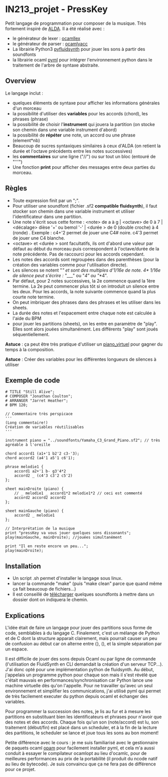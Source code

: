 # IN213_projet - PressKey

Petit langage de programmation pour composer de la musique. Très fortement inspiré de [ALDA](https://alda.io/). Il a été réalisé avec :
- le générateur de lexer : [ocamllex](https://ocaml.org/manual/5.2/lexyacc.html)
- le générateur de parser : [ocamlyacc](https://ocaml.org/manual/5.2/lexyacc.html)
- La librairie Python3 [pyfluidsynth](https://github.com/nwhitehead/pyfluidsynth) pour jouer les sons à partir des soundfonts
- la librairie ocaml [pyml](https://github.com/thierry-martinez/pyml) pour intégrer l'environnement python dans le traitement de l'arbre de syntaxe abstraite. 

## Overview

Le langage inclut :
- quelques éléments de syntaxe pour afficher les informations générales d'un morceau
- la possibilité d'utiliser des **variables** pour les accords (chord), les phrases (phrase)
- la possibilité de choisir l'**instrument** qui jouera la partition (on stocke son chemin dans une variable instrument d'abord)
- la possibilité de **répéter** une note, un accord ou une phrase (element*nb)
- Beaucoup de sucres syntaxiques similaires à ceux d'ALDA (on retient la durée et l'octave précédents entre les notes successives)
- les **commentaires** sur une ligne ("//") ou sur tout un bloc (entouré de "'''")
- Une fonction **print** pour afficher des messages entre deux parties du morceau.

## Règles

- Toute expression finit par un ";".
- Pour utiliser une soundfont (fichier .sf2 **compatible fluidsynth**), il faut stocker son chemin dans une variable instrument et utiliser l'identificateur dans une partition.
- Une note s'écrit sous cette forme : \<note\> de a à g | \<octave\> de 0 à 7 | \<décalage\> dièse '+' ou bemol '-' | \<durée \> de 0 (double croche) à 4 (ronde) . Exemple : c4+'2 permet de jouer une C4# noire. c4'3 permet de jouer une C4 blanche.
- \<octave\> et \<durée \> sont facultatifs, ils ont d'abord une valeur par défaut au début du morceau puis correspondent à l'octave/durée de la note précédente. Pas de raccourci pour les accords cependant.
- Les notes des accords sont regroupées dans des parenthèses (pour la création des variables comme pour l'utilisation directe).
- Les silences se notent "_" et sont des multiples d'1/16e de note. 4* 1/16e de silence peut s'écrire : "____" ou "_4" ou "_*4".
- Par défaut, pour 2 notes successives, la 2e commence quand la 1ère termine. La 2e peut commencer plus tôt si on introduit un silence entre les deux. Pour les accords, la note suivante commence quand la plus courte note termine. 
- On peut imbriquer des phrases dans des phrases et les utiliser dans les sheets.
- La durée des notes et l'espacement entre chaque note est calculée à l'aide du BPM
- pour jouer les partitions (sheets), on les entre en paramètre de "play". Elles sont alors jouées simultanément. Les différents "play" sont joués séquentiellement.

**Astuce** : ça peut être très pratique d'utiliser un [piano_virtuel](https://virtualpiano.net/) pour gagner du temps à la composition.

**Astuce** : Créer des variables pour les différentes longueurs de silences à utiliser

## Exemple de code

```
# TITLE "Still Alive";
# COMPOSER "Jonathan Coulton";
# ARRANGER "Jarret Heather";
# BPM 120;

// Commentaire très perspicace
'''
(Long commentaire!)
Création de variables réutilisables
'''

instrument piano = "../soundfonts/Yamaha_C3_Grand_Piano.sf2"; // très agréable à l'oreille

chord accord1 (a1+'1 b2'2 c3-'3);
chord accord2 (a4'1 a5'1 c6'1);

phrase melodie1 {
    accord1 a2+'1 b- g3'4*2
    accord2 _ (c4'3 c3'2 c5'2) 
};

sheet mainDroite (piano) {
    // _ melodie1 _ accord1*2 melodie1*2 // ceci est commenté
    accord2 accord2 accord2
};

sheet mainGauche (piano) {
    accord2 _ melodie1
};

// Interprétation de la musique
print "pressKey va vous jouer quelques sons dissonants";
play(mainGauche, mainDroite); //jouées simultanément

print "Il en reste encore un peu...";
play(mainDroite);
```

## Installation

- Un script .sh permet d'installer le langage sous linux.
- lancer la commande "make" (puis "make clean" parce que quand même ça fait beaucoup de fichiers...)
- Il est conseillé de [télécharger](https://musical-artifacts.com/artifacts?apps=fluidsynth) quelques soundfonts à mettre dans un dossier dont on indiquera le chemin.

## Explications

L'idée était de faire un langage pour jouer des partitions sous forme de code, semblables à du langage C. Finalement, c'est un mélange de Python et de C dont la structure apparait clairement, mais pourrait causer un peu de confusion au début car on alterne entre {}, (), et la simple séparation par un espace. 

Il est difficile de jouer des sons depuis Ocaml ou par ligne de commande (l'utilisation de FluidSynth en CLI demandait la création d'un serveur TCP...). J'ai donc opté pour une implémentation python de fluidsynth. Au début, j'appelais un programme python pour chaque son mais il s'est révélé que c'était mauvais en performances/synchronisation car Python lance une machine virtuelle dès qu'on l'appelle. Pour ne travailler qu'avec un seul environnement et simplifier les communications, j'ai utilisé pyml qui permet de très facilement executer du python depuis ocaml et échanger des variables. 

Pour programmer la succession des notes, je lis au fur et à mesure les partitions en substituant bien les identificateurs et phrases pour n'avoir que des notes et des accords. Chaque fois qu'un son (note/accord) est lu, son traitement (début/fin) est placé dans un scheduler, et à la fin de la lecture des partitions, le scheduler se lance et joue tous les sons au bon moment!

Petite différence avec le cours : je me suis familiarisé avec le gestionnaire de paquets ocaml [opam](https://opam.ocaml.org/) pour facilement installer pyml, et cela m'a aussi conduit à essayer le compilateur ocamlopt au lieu d'ocamlc, pour de meilleures performances au prix de la portabilité (il produit du ncode natif au lieu de bytecode). Je suis convaincu que ça ne fera pas de différence pour ce projet.

